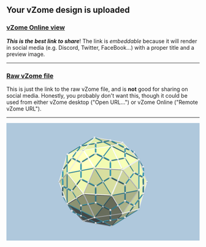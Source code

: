 ## Your vZome design is uploaded

### [vZome Online view][embed]

***This is the best link to share***!  The link is *embeddable* because it will render in social media (e.g. Discord, Twitter, FaceBook...) with a proper title and a preview image.

---

### [Raw vZome file][raw]

This is just the link to the raw vZome file, and is **not** good for
sharing on social media.
Honestly, you probably don't want this, though it could be used from either
vZome desktop ("Open URL...") or vZome Online ("Remote vZome URL").

---

![Image](<Pentakis dodecahedron.png>)


[embed]: <https://vzome.com/app/embed.py?url=https://raw.githubusercontent.com/John-Kostick/vzome-sharing/main/2021/09/17/08-37-44-Pentakis%2Bdodecahedron/Pentakis+dodecahedron.vZome>
[raw]: <https://raw.githubusercontent.com/John-Kostick/vzome-sharing/main/2021/09/17/08-37-44-Pentakis+dodecahedron/Pentakis dodecahedron.vZome>

